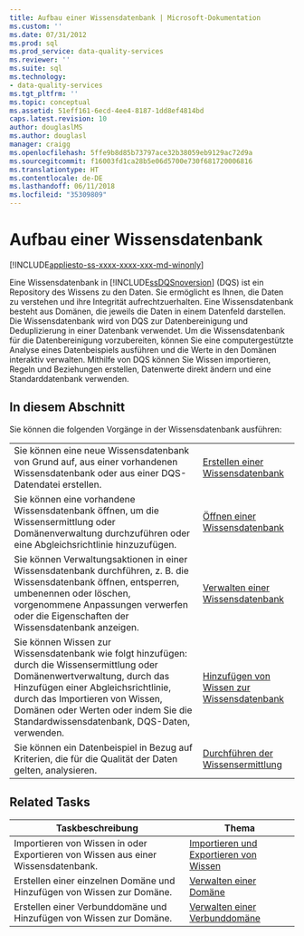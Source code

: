 ```yaml
---
title: Aufbau einer Wissensdatenbank | Microsoft-Dokumentation
ms.custom: ''
ms.date: 07/31/2012
ms.prod: sql
ms.prod_service: data-quality-services
ms.reviewer: ''
ms.suite: sql
ms.technology:
- data-quality-services
ms.tgt_pltfrm: ''
ms.topic: conceptual
ms.assetid: 51eff161-6ecd-4ee4-8187-1dd8ef4814bd
caps.latest.revision: 10
author: douglaslMS
ms.author: douglasl
manager: craigg
ms.openlocfilehash: 5ffe9b8d85b73797ace32b38059eb9129ac72d9a
ms.sourcegitcommit: f16003fd1ca28b5e06d5700e730f681720006816
ms.translationtype: HT
ms.contentlocale: de-DE
ms.lasthandoff: 06/11/2018
ms.locfileid: "35309809"
---
```

# <a name="building-a-knowledge-base"></a>Aufbau einer Wissensdatenbank

[!INCLUDE[appliesto-ss-xxxx-xxxx-xxx-md-winonly](../includes/appliesto-ss-xxxx-xxxx-xxx-md-winonly.md)]

  Eine Wissensdatenbank in [!INCLUDE[ssDQSnoversion](../includes/ssdqsnoversion-md.md)] (DQS) ist ein Repository des Wissens zu den Daten. Sie ermöglicht es Ihnen, die Daten zu verstehen und ihre Integrität aufrechtzuerhalten. Eine Wissensdatenbank besteht aus Domänen, die jeweils die Daten in einem Datenfeld darstellen. Die Wissensdatenbank wird von DQS zur Datenbereinigung und Deduplizierung in einer Datenbank verwendet. Um die Wissensdatenbank für die Datenbereinigung vorzubereiten, können Sie eine computergestützte Analyse eines Datenbeispiels ausführen und die Werte in den Domänen interaktiv verwalten. Mithilfe von DQS können Sie Wissen importieren, Regeln und Beziehungen erstellen, Datenwerte direkt ändern und eine Standarddatenbank verwenden.  
  
## <a name="in-this-section"></a>In diesem Abschnitt  
 Sie können die folgenden Vorgänge in der Wissensdatenbank ausführen:  
  
|||  
|-|-|  
|Sie können eine neue Wissensdatenbank von Grund auf, aus einer vorhandenen Wissensdatenbank oder aus einer DQS-Datendatei erstellen.|[Erstellen einer Wissensdatenbank](../data-quality-services/create-a-knowledge-base.md)|  
|Sie können eine vorhandene Wissensdatenbank öffnen, um die Wissensermittlung oder Domänenverwaltung durchzuführen oder eine Abgleichsrichtlinie hinzuzufügen.|[Öffnen einer Wissensdatenbank](../data-quality-services/open-a-knowledge-base.md)|  
|Sie können Verwaltungsaktionen in einer Wissensdatenbank durchführen, z. B. die Wissensdatenbank öffnen, entsperren, umbenennen oder löschen, vorgenommene Anpassungen verwerfen oder die Eigenschaften der Wissensdatenbank anzeigen.|[Verwalten einer Wissensdatenbank](../data-quality-services/manage-a-knowledge-base.md)|  
|Sie können Wissen zur Wissensdatenbank wie folgt hinzufügen: durch die Wissensermittlung oder Domänenwertverwaltung, durch das Hinzufügen einer Abgleichsrichtlinie, durch das Importieren von Wissen, Domänen oder Werten oder indem Sie die Standardwissensdatenbank, DQS-Daten, verwenden.|[Hinzufügen von Wissen zur Wissensdatenbank](../data-quality-services/adding-knowledge-to-a-knowledge-base.md)|  
|Sie können ein Datenbeispiel in Bezug auf Kriterien, die für die Qualität der Daten gelten, analysieren.|[Durchführen der Wissensermittlung](../data-quality-services/perform-knowledge-discovery.md)|  
  
## <a name="related-tasks"></a>Related Tasks  
  
|Taskbeschreibung|Thema|  
|----------------------|-----------|  
|Importieren von Wissen in oder Exportieren von Wissen aus einer Wissensdatenbank.|[Importieren und Exportieren von Wissen](../data-quality-services/importing-and-exporting-knowledge.md)|  
|Erstellen einer einzelnen Domäne und Hinzufügen von Wissen zur Domäne.|[Verwalten einer Domäne](../data-quality-services/managing-a-domain.md)|  
|Erstellen einer Verbunddomäne und Hinzufügen von Wissen zur Domäne.|[Verwalten einer Verbunddomäne](../data-quality-services/managing-a-composite-domain.md)|  
  
  
